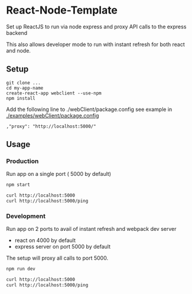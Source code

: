 # React-Node-Template

Set up ReactJS to run via node express and proxy API calls to the express backend

This also allows developer mode to run with instant refresh for both react and node.

## Setup


```
git clone ...
cd my-app-name
create-react-app webclient --use-npm
npm install
```

Add the following line to ./webClient/package.config
see example in [./examples/webClient/package.config](./examples/webClient/package.config)

```
,"proxy": "http://localhost:5000/"
```
## Usage

### Production

Run app on a single port ( 5000 by default)

``` bash
npm start
```


``` bash
curl http://localhost:5000
curl http://localhost:5000/ping
```

### Development

Run app on 2 ports to avail of instant refresh and webpack dev server
 - react on 4000 by default
 - express server on port 5000 by default

The setup will proxy all calls to port 5000.

``` bash
npm run dev
```

``` bash
curl http://localhost:5000
curl http://localhost:5000/ping
